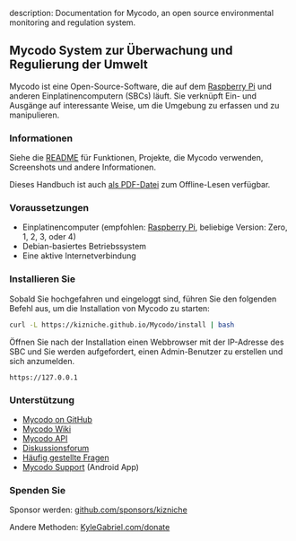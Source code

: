 description: Documentation for Mycodo, an open source environmental monitoring and regulation system.

## Mycodo System zur Überwachung und Regulierung der Umwelt

Mycodo ist eine Open-Source-Software, die auf dem [Raspberry Pi](https://en.wikipedia.org/wiki/Raspberry_Pi) und anderen Einplatinencomputern (SBCs) läuft. Sie verknüpft Ein- und Ausgänge auf interessante Weise, um die Umgebung zu erfassen und zu manipulieren.

### Informationen

Siehe die [README](https://github.com/kizniche/Mycodo#uses) für Funktionen, Projekte, die Mycodo verwenden, Screenshots und andere Informationen.

Dieses Handbuch ist auch [als PDF-Datei](https://kizniche.github.io/Mycodo/mycodo-manual.pdf) zum Offline-Lesen verfügbar.

### Voraussetzungen

*   Einplatinencomputer (empfohlen: [Raspberry Pi](https://www.raspberrypi.org/), beliebige Version: Zero, 1, 2, 3, oder 4)
*   Debian-basiertes Betriebssystem
*   Eine aktive Internetverbindung

### Installieren Sie

Sobald Sie hochgefahren und eingeloggt sind, führen Sie den folgenden Befehl aus, um die Installation von Mycodo zu starten:

```bash
curl -L https://kizniche.github.io/Mycodo/install | bash
```

Öffnen Sie nach der Installation einen Webbrowser mit der IP-Adresse des SBC und Sie werden aufgefordert, einen Admin-Benutzer zu erstellen und sich anzumelden.

```
https://127.0.0.1
```

### Unterstützung

*   [Mycodo on GitHub](https://github.com/kizniche/Mycodo)
*   [Mycodo Wiki](https://github.com/kizniche/Mycodo/wiki)
*   [Mycodo API](https://kizniche.github.io/Mycodo/mycodo-api.html)
*   [Diskussionsforum](https://forum.radicaldiy.com)
*   [Häufig gestellte Fragen](https://forum.radicaldiy.com/docs?category=23&tags=mycodo)
*   [Mycodo Support](https://play.google.com/store/apps/details?id=com.mycodo.mycododocs) (Android App)

### Spenden Sie

Sponsor werden: [github.com/sponsors/kizniche](https://github.com/sponsors/kizniche)

Andere Methoden: [KyleGabriel.com/donate](https://kylegabriel.com/donate)
